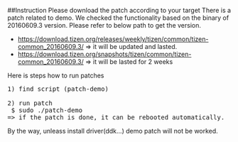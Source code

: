 ##Instruction
Please download the patch according to your target
There is a patch related to demo.
We checked the functionality based on the binary of 20160609.3 version.
Please refer to below path to get the version.
* https://download.tizen.org/releases/weekly/tizen/common/tizen-common_20160609.3/  => it will be updated and lasted.
* https://download.tizen.org/snapshots/tizen/common/tizen-common_20160609.3/ => it will be lasted for 2 weeks

Here is steps how to run patches
<pre>
1) find script (patch-demo)

2) run patch
 $ sudo ./patch-demo
=> if the patch is done, it can be rebooted automatically.
</pre>

By the way, unleass install driver(ddk...) demo patch will not be worked.
